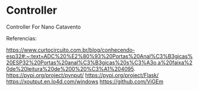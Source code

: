 # Controller
 Controller For Nano Catavento

Referencias:

https://www.curtocircuito.com.br/blog/conhecendo-esp32#:~:text=ADC%20%E2%80%93%20Portas%20Anal%C3%B3gicas%20ESP32%20Portas%20anal%C3%B3gicas%20s%C3%A3o,a%20faixa%20de%20leitura%20de%200%20%C3%A1%204095.
https://pypi.org/project/pynput/
https://pypi.org/project/Flask/
https://xoutput.en.lo4d.com/windows
https://github.com/ViGEm